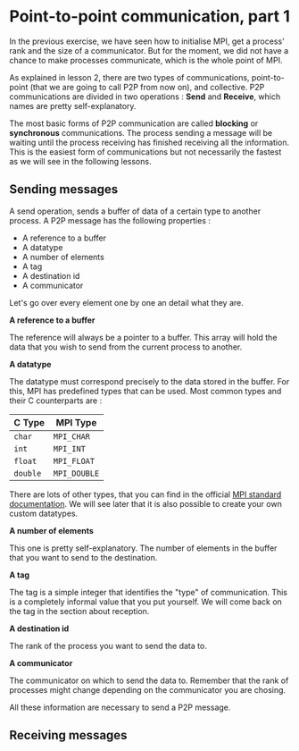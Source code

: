 # Point-to-point communication, part 1

In the previous exercise, we have seen how to initialise MPI, get a process' rank and the size of a communicator. But for the moment, we did not have a chance to make processes communicate, which is the whole point of MPI.

As explained in lesson 2, there are two types of communications, point-to-point (that we are going to call P2P from now on), and collective. P2P communications are divided in two operations : **Send** and **Receive**, which names are pretty self-explanatory.

The most basic forms of P2P communication are called **blocking** or **synchronous** communications. The process sending a message will be waiting until the process receiving has finished receiving all the information. This is the easiest form of communications but not necessarily the fastest as we will see in the following lessons.

## Sending messages

A send operation, sends a buffer of data of a certain type to another process. A P2P message has the following properties :

* A reference to a buffer
* A datatype
* A number of elements
* A tag
* A destination id
* A communicator

Let's go over every element one by one an detail what they are.

**A reference to a buffer**

The reference will always be a pointer to a buffer. This array will hold the data that you wish to send from the current process to another.

**A datatype**

The datatype must correspond precisely to the data stored in the buffer. For this, MPI has predefined types that can be used. Most common types and their C counterparts are :

C Type | MPI Type
-------|---------
`char` | `MPI_CHAR`
`int` | `MPI_INT`
`float` | `MPI_FLOAT`
`double` | `MPI_DOUBLE`

There are lots of other types, that you can find in the official [MPI standard documentation](http://mpi-forum.org/docs/mpi-3.1/mpi31-report.pdf). We will see later that it is also possible to create your own custom datatypes.

**A number of elements**

This one is pretty self-explanatory. The number of elements in the buffer that you want to send to the destination.

**A tag**

The tag is a simple integer that identifies the "type" of communication. This is a completely informal value that you put yourself. We will come back on the tag in the section about reception.

**A destination id**

The rank of the process you want to send the data to.

**A communicator**

The communicator on which to send the data to. Remember that the rank of processes might change depending on the communicator you are chosing.


All these information are necessary to send a P2P message. 


## Receiving messages
